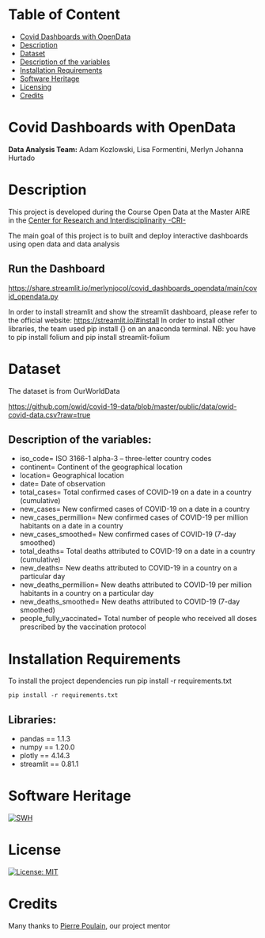 Table of Content
================
  * [Covid Dashboards with OpenData](#Covid-Dashboards-with-OpenData)
  * [Description](#Description)
  * [Dataset](#Dataset)
  * [Description of the variables](#Description-of-the-variables)
  * [Installation Requirements](#Installation-Requirements)
  * [Software Heritage](#Software-Heritage)
  * [Licensing](#License)
  * [Credits](#Credits)

# Covid Dashboards with OpenData

**Data Analysis Team:** Adam Kozlowski, Lisa Formentini, Merlyn Johanna Hurtado

# Description
This project is developed during the Course Open Data at the Master AIRE in the [Center for Research and Interdisciplinarity -CRI- ](https://cri-paris.org/en)

The main goal of this project is to built and deploy interactive dashboards using open data and data analysis

## Run the Dashboard

https://share.streamlit.io/merlynjocol/covid_dashboards_opendata/main/covid_opendata.py

In order to install streamlit and show the streamlit dashboard, please refer to the official website: https://streamlit.io/#install
In order to install other libraries, the team used pip install {} on an anaconda terminal. 
NB: you have to pip install folium and pip install streamlit-folium

# Dataset 
 The dataset  is from OurWorldData 
 
 https://github.com/owid/covid-19-data/blob/master/public/data/owid-covid-data.csv?raw=true
 

 ## Description of the variables:

- iso_code= ISO 3166-1 alpha-3 – three-letter country codes
- continent= Continent of the geographical location
- location=	Geographical location
- date=	Date of observation
- total_cases= Total confirmed cases of COVID-19 on a date in a country (cumulative)
- new_cases= New confirmed cases of COVID-19 on a date in a country 
- new_cases_permillion= New confirmed cases of COVID-19 per million habitants on a date in a country 
- new_cases_smoothed= New confirmed cases of COVID-19 (7-day smoothed)
- total_deaths= Total deaths attributed to COVID-19 on a date in a country (cumulative)
- new_deaths= New deaths attributed to COVID-19 in a country on a particular day 
- new_deaths_permillion= New deaths attributed to COVID-19 per million habitants in a country on a particular day
- new_deaths_smoothed= New deaths attributed to COVID-19 (7-day smoothed)
- people_fully_vaccinated= Total number of people who received all doses prescribed by the vaccination protocol

# Installation Requirements

To install the project dependencies run pip install -r requirements.txt
```
pip install -r requirements.txt
```

 ## Libraries:
 
- pandas == 1.1.3
- numpy == 1.20.0
- plotly == 4.14.3
- streamlit == 0.81.1

# Software Heritage

[![SWH](https://archive.softwareheritage.org/badge/swh:1:dir:8c6d93d091c8e0fa0b8e2133183f6867cac42540/)](https://archive.softwareheritage.org/swh:1:dir:8c6d93d091c8e0fa0b8e2133183f6867cac42540)

# License

[![License: MIT](https://img.shields.io/badge/License-MIT-yellow.svg)](https://opensource.org/licenses/MIT)

# Credits

Many thanks to [Pierre Poulain](https://github.com/pierrepo), our project mentor
